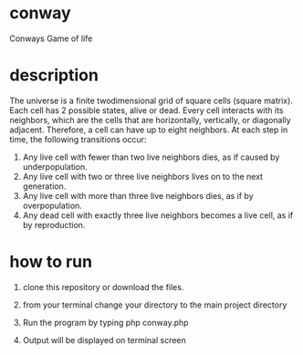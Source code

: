 # conway
Conways Game of life

# description
The universe is a finite twodimensional
grid of square cells (square matrix). Each cell has 2
possible states, alive or dead. Every cell interacts with its neighbors, which are the cells that are
horizontally, vertically, or diagonally adjacent. Therefore, a cell can have up to eight neighbors.
At each step in time, the following transitions occur:
1. Any live cell with fewer than two live neighbors dies, as if caused by underpopulation.
2. Any live cell with two or three live neighbors lives on to the next generation.
3. Any live cell with more than three live neighbors dies, as if by overpopulation.
4. Any dead cell with exactly three live neighbors becomes a live cell, as if by reproduction.

# how to run

1. clone this repository or download the files. 

2. from your terminal change your directory to the main project directory

3. Run the program by typing php conway.php <path to your input file> 

4. Output will be displayed on terminal screen



